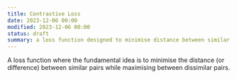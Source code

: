 ```yaml
---
title: Contrastive Loss
date: 2023-12-06 00:00
modified: 2023-12-06 00:00
status: draft
summary: a loss function designed to minimise distance between similar pairs
---
```


A loss function where the fundamental idea is to minimise the distance (or difference) between similar pairs while maximising between dissimilar pairs.
